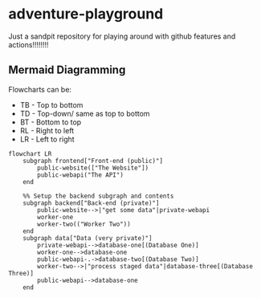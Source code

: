 # adventure-playground

Just a sandpit repository for playing around with github features and actions!!!!!!!!

## Mermaid Diagramming

Flowcharts can be:

- TB - Top to bottom
- TD - Top-down/ same as top to bottom
- BT - Bottom to top
- RL - Right to left
- LR - Left to right

```mermaid
flowchart LR
    subgraph frontend["Front-end (public)"]
        public-website(["The Website"])
        public-webapi("The API")
    end

    %% Setup the backend subgraph and contents
    subgraph backend["Back-end (private)"]
        public-website-->|"get some data"|private-webapi
        worker-one
        worker-two(("Worker Two"))
    end
    subgraph data["Data (very private)"]
        private-webapi-->database-one[(Database One)]
        worker-one-->database-one
        public-webapi-.->database-two[(Database Two)]
        worker-two-->|"process staged data"|database-three[(Database Three)]
        public-webapi-->database-one
    end
```
